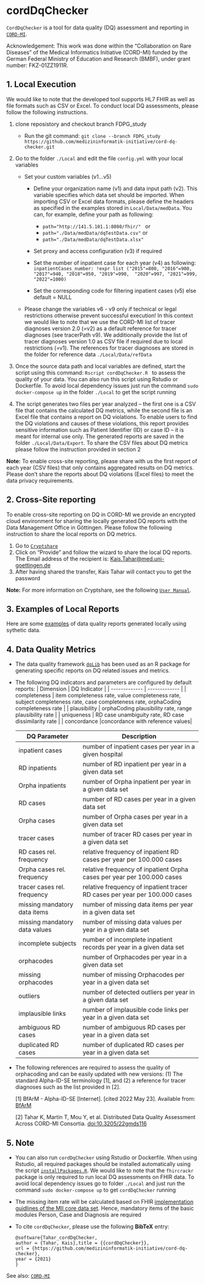 # cordDqChecker
`CordDqChecker` is a tool for data quality (DQ) assessment and reporting in [`CORD-MI`](https://www.medizininformatik-initiative.de/de/CORD).

Acknowledgement: This work was done within the “Collaboration on Rare Diseases” of the Medical Informatics Initiative (CORD-MI) funded by the German Federal Ministry of Education and Research (BMBF), under grant number: FKZ-01ZZ1911R.

## 1. Local Execution
We would like to note that the developed tool supports HL7 FHIR as well as file formats such as CSV or Excel. To conduct local DQ assessments, please follow the following instructions. 
1. clone reposistory and checkout branch FDPG_study
   - Run the git command: ``` git clone --branch FDPG_study https://github.com/medizininformatik-initiative/cord-dq-checker.git ```

2. Go to the folder `./Local` and edit the file `config.yml` with your local variables
   - Set your custom variables (v1...v5)
     - Define your organization name (v1) and data input path (v2). This variable specifies which data set should be imported. When importing CSV or Excel data formats,   please define the headers as specified in the examples stored in `Local/Data/medData`. You can, for example, define your path as following:
	   - ```path="http://141.5.101.1:8080/fhir/" ```
	  or
	   - ``` path="./Data/medData/dqTestData.csv" ```
	  or
	   - ``` path="./Data/medData/dqTestData.xlsx" ```

     - Set proxy and access configuration (v3) if required 
     - Set the number of inpatient case for each year (v4) as following:
  ``` inpatientCases_number: !expr list ("2015"=800, "2016"=900, "2017"=940, "2018"=950, "2019"=990,  "2020"=997, "2021"=999, "2022"=1000) ```
     - Set the corresponding code for filtering inpatient cases (v5) else default = NULL
   - Please change the variables v6 - v9 only if technical or legal restrictions otherwise prevent successful execution! In this context we would like to note that we use the CORD-MI list of tracer diagnoses version 2.0 (=v2) as a default reference for tracer diagnoses (see tracerPath v9). We additionally provide the list of tracer diagnoses version 1.0 as CSV file if required due to local restrictions (=v1). The references for tracer diagnoses are stored in the folder for reference data `./Local/Data/refData` 

3. Once the source data path and local variables are defined, start the script using this command: ```Rscript cordDqChecker.R ``` to assess the quality of your data. You can also run this script using Rstudio or Dockerfile. To avoid local dependency issues just run the command ```sudo docker-compose up``` in the folder `./Local` to get the script running

4. The script generates two files per year analyzed – the first one is a CSV file that contains the calculated DQ metrics, while the second file is an Excel file that contains a report on DQ violations. To enable users to find the DQ violations and causes of these violations, this report provides sensitive information such as Patient Identifier (ID) or case ID – it is meant for internal use only. The generated reports are saved in the folder `./Local/Data/Export`. To share the CSV files about DQ metrics please follow the instruction provided in section 2

**Note:** To enable cross-site reporting, please share with us the first report of each year (CSV files) that only contains aggregated results on DQ metrics. Please don’t share the reports about DQ violations (Excel files) to meet the data privacy requirements.

## 2. Cross-Site reporting
To enable cross-site reporting on DQ in CORD-MI we provide an encrypted cloud environment for sharing the locally generated DQ reports with the Data Management Office in Göttingen. Please follow the following instruction to share the local reports on DQ metrics.

1. Go to [`Cryptshare`](https://cryptshare.med.uni-goettingen.de)
2. Click on “Provide” and follow the wizard to share the local DQ reports. The Email address of the recipient is: Kais.Tahar@med.uni-goettingen.de
3. After having shared the transfer, Kais Tahar will contact you to get the password

**Note:** For more information on Cryptshare, see the following [`User Manual`](https://wiki.cryptshare.com/w/CSSCurrent_en:User_Manual).

## 3. Examples of Local Reports
Here are some [examples](https://github.com/medizininformatik-initiative/cord-dq-checker/tree/FDPG_study/Local/Data/Export) of data quality reports generated locally using sythetic data.	

## 4. Data Quality Metrics
- The data quality framework [`dqLib`](https://github.com/KaisTahar/dqLib) has been used as an R package for generating specific reports on DQ related issues and metrics.
- The following DQ indicators and parameters are configured by default reports:
  | Dimension  | DQ Indicator | 
  | ------------- | ------------- |
  | completeness  | item completeness rate, value completeness rate, subject completeness rate, case completeness rate, orphaCoding completeness rate  | 
  | plausibility  | orphaCoding plausibility rate, range plausibility rate | 
  | uniqueness | RD case unambiguity rate, RD case dissimilarity rate |
  | concordance |concordance with reference values| 
  
  |DQ Parameter | Description |
  |-------------------------- | ------------|
  | inpatient cases |  number of inpatient cases per year in a given hospital |
  | RD inpatients |  number of RD inpatient per year in a given data set |
  | Orpha inpatients |  number of Orpha inpatient per year in a given data set |
  | RD cases | number of RD cases per year in a given data set |
  | Orpha cases |  number of Orpha cases per year in a given data set |
  | tracer cases |  number of tracer RD cases per year in a given data set |
  | RD cases rel. frequency| relative frequency of inpatient RD cases per year per 100.000 cases|
  | Orpha cases rel. frequency| relative frequency of inpatient Orpha cases per year per 100.000 cases|
  | tracer cases rel. frequency| relative frequency of inpatient tracer RD cases per year per 100.000 cases|
  | missing mandatory data items |  number of missing data items per year in a given data set |
  | missing mandatory data values| number of missing data values per year in a given data set |
  | incomplete subjects |  number of incomplete inpatient records per year in a given data set |
  | orphacodes |  number of Orphacodes per year in a given data set |
  | missing orphacodes |  number of missing Orphacodes per year in a given data set |
  | outliers | number of detected outliers per year in a given data set |
  | implausible links | number of implausible code links per year in a given data set |
  | ambiguous RD cases | number of ambiguous RD cases per year in a given data set |
  | duplicated RD cases |  number of duplicated RD cases per year in a given data set |
  
- The following references are required to assess the quality of orphacoding and can be easily updated with new versions: (1) The standard Alpha-ID-SE terminology [1], and (2) a reference for tracer diagnoses such as the list provided in [2].
  
	[1]   BfArM - Alpha-ID-SE [Internet]. [cited 2022 May 23]. Available from: [BfArM](https://www.bfarm.de/EN/Code-systems/Terminologies/Alpha-ID-SE/_node.html) 
	
	[2]   Tahar K, Martin T, Mou Y, et al. Distributed Data Quality Assessment Across CORD-MI Consortia. [doi:10.3205/22gmds116](https://www.egms.de/static/en/meetings/gmds2022/22gmds116.shtml)


## 5. Note

-  You can also run `cordDqChecker` using Rstudio or Dockerfile. When using Rstudio, all required packages should be installed automatically using the script [`installPackages.R`]( https://github.com/medizininformatik-initiative/cord-dq-checker/tree/FDPG_study/Local/R/installPackages.R ). We would like to note that the `fhircrackr` package is only required to run local DQ assessments on FHIR data. To avoid local dependency issues go to folder `./Local` and just run the command `sudo docker-compose up` to get `cordDqChecker` running

- The missing item rate will be calculated based on FHIR [implementation guidlines of the MII core data set](https://www.medizininformatik-initiative.de/en/basic-modules-mii-core-data-set). Hence, mandatory items of the basic modules Person, Case and Diagnosis are required

- To cite `cordDqChecker`, please use the following **BibTeX** entry: 
  ```
  @software{Tahar_cordDqChecker,
  author = {Tahar, Kais},title = {{cordDqChecker}},
  url = {https://github.com/medizininformatik-initiative/cord-dq-checker},
  year = {2021}
  }

  ```
See also: [`CORD-MI`](https://www.medizininformatik-initiative.de/de/CORD)

